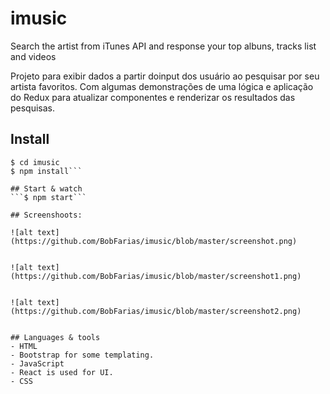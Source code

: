 # imusic
Search the artist from iTunes API and response your top albuns, tracks list and videos

Projeto para exibir dados a partir doinput dos usuário ao pesquisar por seu artista favoritos. Com algumas demonstrações
de uma lógica e aplicação do Redux para atualizar componentes e renderizar os resultados das pesquisas.

## Install
```$ git clone https://github.com/BobFarias/imusic.git
$ cd imusic
$ npm install```

## Start & watch
```$ npm start```

## Screenshoots:

![alt text](https://github.com/BobFarias/imusic/blob/master/screenshot.png)


![alt text](https://github.com/BobFarias/imusic/blob/master/screenshot1.png)


![alt text](https://github.com/BobFarias/imusic/blob/master/screenshot2.png)


## Languages & tools
- HTML
- Bootstrap for some templating.
- JavaScript
- React is used for UI.
- CSS




